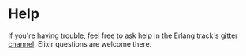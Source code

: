 # Help

If you're having trouble, feel free to ask help in the Erlang track's [gitter channel](https://gitter.im/exercism/xerlang). Elixir questions are welcome there.
